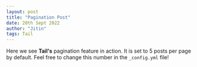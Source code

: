 ```yaml
---
layout: post
title: "Pagination Post"
date: 20th Sept 2022
author: "Jitin"
tags: Tail
---
```


Here we see **Tail's** pagination feature in action. It is set to 5 posts per page by default. Feel free to change this number in the `_config.yml` file!
